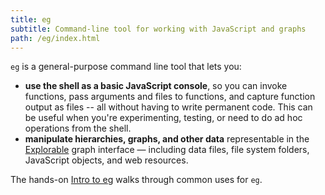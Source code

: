 ```yaml
---
title: eg
subtitle: Command-line tool for working with JavaScript and graphs
path: /eg/index.html
---
```


`eg` is a general-purpose command line tool that lets you:

- **use the shell as a basic JavaScript console**, so you can invoke functions, pass arguments and files to functions, and capture function output as files -- all without having to write permanent code. This can be useful when you're experimenting, testing, or need to do ad hoc operations from the shell.
- **manipulate hierarchies, graphs, and other data** representable in the [Explorable](/core/explorable.html) graph interface — including data files, file system folders, JavaScript objects, and web resources.

The hands-on [Intro to eg](intro.html) walks through common uses for `eg`.

